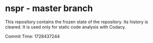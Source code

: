 # nspr - master branch

This repository contains the frozen state of the repository.
Its history is cleared. It is used only for static code
analysis with Codacy.

Commit Time: 1728437244